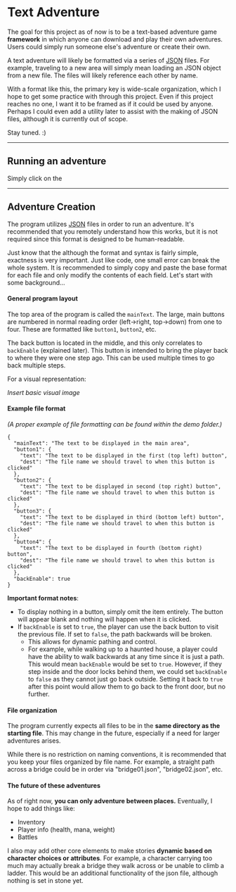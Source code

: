 # Text Adventure

The goal for this project as of now is to be a text-based adventure game **framework** in which anyone can download and play their own adventures. Users could simply run someone else's adventure or create their own.

A text adventure will likely be formatted via a series of [JSON](https://www.w3schools.com/whatis/whatis_json.asp) files. For example, traveling to a new area will simply mean loading an JSON object from a new file. The files will likely reference each other by name.

With a format like this, the primary key is wide-scale organization, which I hope to get some practice with through this project. Even if this project reaches no one, I want it to be framed as if it could be used by anyone. Perhaps I could even add a utility later to assist with the making of JSON files, although it is currently out of scope.

Stay tuned. :)

___
## Running an adventure
Simply click on the
___
## Adventure Creation

The program utilizes [JSON](https://www.w3schools.com/whatis/whatis_json.asp) files in order to run an adventure. It's recommended that you remotely understand how this works, but it is not required since this format is designed to be human-readable.

Just know that the although the format and syntax is fairly simple, exactness is very important. Just like code, one small error can break the whole system. It is recommended to simply copy and paste the base format for each file and only modify the contents of each field. Let's start with some background...

#### General program layout
The top area of the program is called the `mainText`. The large, main buttons are numbered in normal reading order (left&rarr;right, top&rarr;down) from one to four. These are formatted like `button1`, `button2`, etc.

The back button is located in the middle, and this only correlates to `backEnable` (explained later). This button is intended to bring the player back to where they were one step ago. This can be used multiple times to go back multiple steps.

For a visual representation:

*Insert basic visual image*

#### Example file format
*(A proper example of file formatting can be found within the demo folder.)*

```
{
  "mainText": "The text to be displayed in the main area",
  "button1": {
    "text": "The text to be displayed in the first (top left) button",
    "dest": "The file name we should travel to when this button is clicked"
  },
  "button2": {
    "text": "The text to be displayed in second (top right) button",
    "dest": "The file name we should travel to when this button is clicked"
  },
  "button3": {
    "text": "The text to be displayed in third (bottom left) button",
    "dest": "The file name we should travel to when this button is clicked"
  },
  "button4": {
    "text": "The text to be displayed in fourth (bottom right) button",
    "dest": "The file name we should travel to when this button is clicked"
  },
  "backEnable": true
}
```

**Important format notes**:
- To display nothing in a button, simply omit the item entirely. The button will appear blank and nothing will happen when it is clicked.
- If `backEnable` is set to `true`, the player can use the back button to visit the previous file. If set to `false`, the path backwards will be broken.
  - This allows for dynamic pathing and control.
  - For example, while walking up to a haunted house, a player could have the ability to walk backwards at any time since it is just a path. This would mean `backEnable` would be set to `true`. However, if they step inside and the door locks behind them, we could set `backEnable` to `false` as they cannot just go back outside. Setting it back to `true` after this point would allow them to go back to the front door, but no further.

#### File organization
The program currently expects all files to be in the **same directory as the starting file**. This may change in the future, especially if a need for larger adventures arises.

While there is no restriction on naming conventions, it is recommended that you keep your files organized by file name. For example, a straight path across a bridge could be in order via "bridge01.json", "bridge02.json", etc.

#### The future of these adventures
As of right now, **you can only adventure between places.** Eventually, I hope to add things like:

- Inventory
- Player info (health, mana, weight)
- Battles

I also may add other core elements to make stories **dynamic based on character choices or attributes**. For example, a character carrying too much may actually break a bridge they walk across or be unable to climb a ladder. This would be an additional functionality of the json file, although nothing is set in stone yet.
